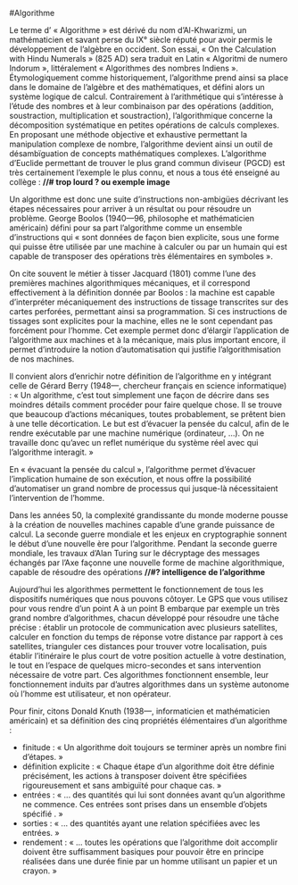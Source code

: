 #Algorithme

Le terme d’ « Algorithme » est dérivé du nom d’Al-Khwarizmi, un mathématicien et savant perse du IX° siècle réputé pour avoir permis le développement de l’algèbre en occident. Son essai, « On the Calculation with Hindu Numerals » (825 AD) sera traduit en Latin « Algoritmi de numero Indorum », littéralement « Algorithmes des nombres Indiens ».
Étymologiquement comme historiquement, l’algorithme prend ainsi sa place dans le domaine de l’algèbre et des mathématiques, et défini alors un système logique de calcul. Contrairement à l’arithmétique qui s’intéresse à l’étude des nombres et à leur combinaison par des opérations (addition, soustraction, multiplication et soustraction), l’algorithmique concerne la décomposition systématique en petites opérations de calculs complexes. En proposant une méthode objective et exhaustive permettant la manipulation complexe de nombre, l’algorithme devient ainsi un outil de désambïguation de concepts mathématiques complexes.
L’algorithme d’Euclide permettant de trouver le plus grand commun diviseur (PGCD) est très certainement l’exemple le plus connu, et nous a tous été enseigné au collège : **//# trop lourd ? ou exemple image**

Un algorithme est donc une suite d’instructions non-ambigües décrivant les étapes nécessaires pour arriver à un résultat ou pour résoudre un problème. George Boolos (1940—96, philosophe et mathématicien américain) défini pour sa part l’algorithme comme un ensemble d’instructions qui « sont données de façon bien explicite, sous une forme qui puisse être utilisée par une machine à calculer ou par un humain qui est capable de transposer des opérations très élémentaires en symboles ». 

On cite souvent le métier à tisser Jacquard (1801) comme l’une des premières machines algorithmiques mécaniques, et il correspond effectivement à la définition donnée par Boolos : la machine est capable d’interpréter mécaniquement des instructions de tissage transcrites sur des cartes perforées, permettant ainsi sa programmation. Si ces instructions de tissages sont explicites pour la machine, elles ne le sont cependant pas forcément pour l’homme.
Cet exemple permet donc d’élargir l’application de l’algorithme aux machines et à la mécanique, mais plus important encore, il permet d’introduire la notion d’automatisation qui justifie l’algorithmisation de nos machines.

Il convient alors d’enrichir notre définition de l’algorithme en y intégrant celle de Gérard Berry (1948—, chercheur français en science informatique) : 
« Un algorithme, c’est tout simplement une façon de décrire dans ses moindres détails comment procéder pour faire quelque chose. Il se trouve que beaucoup d’actions mécaniques, toutes probablement, se prêtent bien à une telle décortication. Le but est d’évacuer la pensée du calcul, afin de le rendre exécutable par une machine numérique (ordinateur, …). On ne travaille donc qu’avec un reflet numérique du système réel avec qui l’algorithme interagit. »

En « évacuant la pensée du calcul », l’algorithme permet d’évacuer l’implication humaine de son exécution, et nous offre la possibilité d’automatiser un grand nombre de processus qui jusque-là nécessitaient l’intervention de l’homme.

Dans les années 50, la complexité grandissante du monde moderne pousse à la création de nouvelles machines capable d’une grande puissance de calcul. La seconde guerre mondiale et les enjeux en cryptographie sonnent le début d’une nouvelle ère pour l’algorithme. Pendant la seconde guerre mondiale, les travaux d’Alan Turing sur le décryptage des messages échangés par l’Axe façonne une nouvelle forme de machine algorithmique, capable de résoudre des opérations **//#? intelligence de l’algorithme** 

Aujourd’hui les algorithmes permettent le fonctionnement de tous les dispositifs numériques que nous pouvons côtoyer. Le GPS que vous utilisez pour vous rendre d’un point A à un point B embarque par exemple un très grand nombre d’algorithmes, chacun développé pour résoudre une tâche précise : établir un protocole de communication avec plusieurs satellites, calculer en fonction du temps de réponse votre distance par rapport à ces satellites, trianguler ces distances pour trouver votre localisation, puis établir l’itinéraire le plus court de votre position actuelle à votre destination, le tout en l’espace de quelques micro-secondes et sans intervention nécessaire de votre part. Ces algorithmes fonctionnent ensemble, leur fonctionnement induits par d’autres algorithmes dans un système autonome où l’homme est utilisateur, et non opérateur.

Pour finir, citons Donald Knuth (1938—, informaticien et mathématicien américain) et sa définition des cinq propriétés élémentaires d’un algorithme :
+ finitude : « Un algorithme doit toujours se terminer après un nombre fini d’étapes. »
+ définition explicite : « Chaque étape d’un algorithme doit être définie précisément, les actions à transposer doivent être spécifiées rigoureusement et sans ambiguïté pour chaque cas. »
+ entrées : « ... des quantités qui lui sont données avant qu’un algorithme ne commence. Ces entrées sont prises dans un ensemble d’objets spécifié . »
+ sorties : « ... des quantités ayant une relation spécifiées avec les entrées. »
+ rendement : « ... toutes les opérations que l’algorithme doit accomplir doivent être suffisamment basiques pour pouvoir être en principe réalisées dans une durée finie par un homme utilisant un papier et un crayon. »


